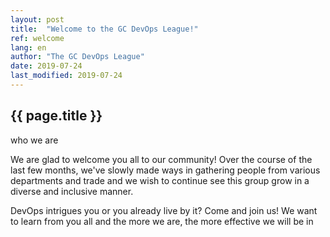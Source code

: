 ```yaml
---
layout: post
title:  "Welcome to the GC DevOps League!"
ref: welcome
lang: en
author: "The GC DevOps League"
date: 2019-07-24
last_modified: 2019-07-24
---
```


## {{ page.title }}

who we are


We are glad to welcome you all to our community! Over the course of the last few months, we've slowly made ways in gathering people from various departments and trade and we wish to continue see this group grow in a diverse and inclusive manner.

DevOps intrigues you or you already live by it? Come and join us! We want to learn from you all and the more we are, the more effective we will be in

